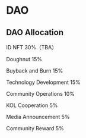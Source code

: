 # DAO

## DAO Allocation



ID NFT 30%（TBA）

Doughnut 15%

Buyback and Burn 15%

Technology Development 15%

Community Operations 10%

KOL Cooperation 5%

Media Announcement 5%

Community Reward 5%
